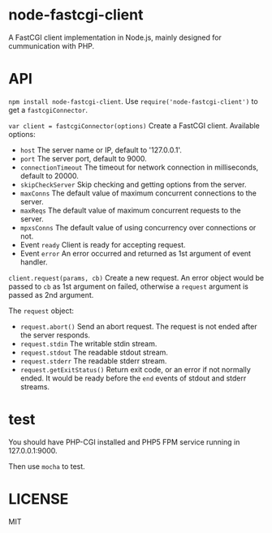 # node-fastcgi-client

A FastCGI client implementation in Node.js, mainly designed for cummunication with PHP.

# API

`npm install node-fastcgi-client`. Use `require('node-fastcgi-client')` to get a `fastcgiConnector`.

`var client = fastcgiConnector(options)` Create a FastCGI client. Available options:

* `host` The server name or IP, default to '127.0.0.1'.
* `port` The server port, default to 9000.
* `connectionTimeout` The timeout for network connection in milliseconds, default to 20000.
* `skipCheckServer` Skip checking and getting options from the server.
* `maxConns` The default value of maximum concurrent connections to the server.
* `maxReqs` The default value of maximum concurrent requests to the server.
* `mpxsConns` The default value of using concurrency over connections or not.
* Event `ready` Client is ready for accepting request.
* Event `error` An error occurred and returned as 1st argument of event handler.

`client.request(params, cb)` Create a new request.
An error object would be passed to `cb` as 1st argument on failed, otherwise a `request` argument is passed as 2nd argument.

The `request` object:

* `request.abort()` Send an abort request. The request is not ended after the server responds.
* `request.stdin` The writable stdin stream.
* `request.stdout` The readable stdout stream.
* `request.stderr` The readable stderr stream.
* `request.getExitStatus()` Return exit code, or an error if not normally ended. It would be ready before the `end` events of stdout and stderr streams.

# test

You should have PHP-CGI installed and PHP5 FPM service running in 127.0.0.1:9000.

Then use `mocha` to test.

# LICENSE

MIT
